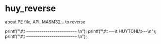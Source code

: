 # huy_reverse
about PE file, API, MASM32... to reverse

printf("\t\t -------------------------- \n");
printf("\t\t ---\t HUYTOHL\t---\n");
printf("\t\t -------------------------- \n");
